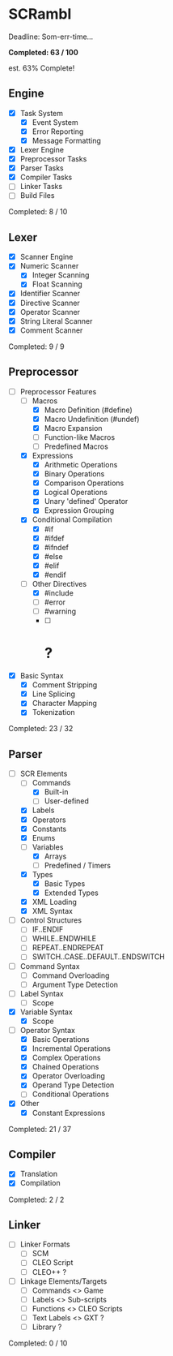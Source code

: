 # SCRambl

Deadline: Som-err-time...

**Completed: 63 / 100**

est. 63% Complete!

## Engine ##
- [x] Task System
	- [x] Event System
	- [x] Error Reporting
	- [x] Message Formatting
- [x] Lexer Engine
- [x] Preprocessor Tasks
- [x] Parser Tasks
- [x] Compiler Tasks
- [ ] Linker Tasks
- [ ] Build Files

Completed: 8 / 10

## Lexer ##
- [x] Scanner Engine
- [x] Numeric Scanner
	- [x] Integer Scanning
	- [x] Float Scanning
- [x] Identifier Scanner
- [x] Directive Scanner
- [x] Operator Scanner
- [x] String Literal Scanner
- [x] Comment Scanner

Completed: 9 / 9

## Preprocessor ##
- [ ] Preprocessor Features
	- [ ] Macros
		- [x] Macro Definition (#define)
		- [x] Macro Undefinition (#undef)
		- [x] Macro Expansion
		- [ ] Function-like Macros
		- [ ] Predefined Macros
	- [x] Expressions
		- [x] Arithmetic Operations
		- [x] Binary Operations
		- [x] Comparison Operations
		- [x] Logical Operations
		- [x] Unary 'defined' Operator
		- [x] Expression Grouping
	- [x] Conditional Compilation
		- [x] #if
		- [x] #ifdef
		- [x] #ifndef
		- [x] #else
		- [x] #elif
		- [x] #endif
	- [ ] Other Directives
		- [x] #include
		- [ ] #error
		- [ ] #warning
		- [ ] # ?
- [x] Basic Syntax
	- [x] Comment Stripping
	- [x] Line Splicing
	- [x] Character Mapping
	- [x] Tokenization

Completed: 23 / 32

## Parser ##
- [ ] SCR Elements
	- [ ] Commands
		- [x] Built-in
		- [ ] User-defined
	- [x] Labels
	- [x] Operators
	- [x] Constants
	- [x] Enums
	- [ ] Variables
		- [x] Arrays
		- [ ] Predefined / Timers
	- [x] Types
		- [x] Basic Types
		- [x] Extended Types
	- [x] XML Loading
	- [x] XML Syntax
- [ ] Control Structures
	- [ ] IF..ENDIF
	- [ ] WHILE..ENDWHILE
	- [ ] REPEAT..ENDREPEAT
	- [ ] SWITCH..CASE..DEFAULT..ENDSWITCH
- [ ] Command Syntax
	- [ ] Command Overloading
	- [ ] Argument Type Detection
- [ ] Label Syntax
	- [ ] Scope
- [x] Variable Syntax
	- [x] Scope
- [ ] Operator Syntax
	- [x] Basic Operations
	- [x] Incremental Operations
	- [x] Complex Operations
	- [x] Chained Operations
	- [x] Operator Overloading
	- [x] Operand Type Detection
	- [ ] Conditional Operations
- [x] Other
	- [x] Constant Expressions

Completed: 21 / 37

## Compiler ##
- [x] Translation
- [x] Compilation

Completed: 2 / 2

## Linker ##
- [ ] Linker Formats
	- [ ] SCM
	- [ ] CLEO Script
	- [ ] CLEO++ ?
- [ ] Linkage Elements/Targets
	- [ ] Commands <> Game
	- [ ] Labels <> Sub-scripts
	- [ ] Functions <> CLEO Scripts
	- [ ] Text Labels <> GXT ?
	- [ ] Library ?

Completed: 0 / 10